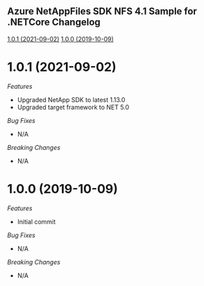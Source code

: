 ## Azure NetAppFiles SDK NFS 4.1 Sample for .NETCore Changelog

[1.0.1 (2021-09-02)](#1.0.1 (2021-09-02))
[1.0.0 (2019-10-09)](#1.0.0 (2019-10-09))

# 1.0.1 (2021-09-02)

*Features*
* Upgraded NetApp SDK to latest 1.13.0 
* Upgraded target framework to NET 5.0 

*Bug Fixes*
* N/A

*Breaking Changes*
* N/A

# 1.0.0 (2019-10-09)

*Features*
* Initial commit

*Bug Fixes*
* N/A

*Breaking Changes*
* N/A
